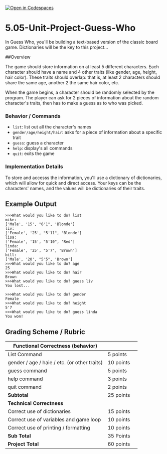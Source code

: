 [![Open in Codespaces](https://classroom.github.com/assets/launch-codespace-2972f46106e565e64193e422d61a12cf1da4916b45550586e14ef0a7c637dd04.svg)](https://classroom.github.com/open-in-codespaces?assignment_repo_id=18728407)
# 5.05-Unit-Project-Guess-Who

In Guess Who, you'll be building a text-based version of the classic board game. Dictionaries will be the key to this project...

##Overview

The game should store information on at least 5 different characters. Each character should have a name and 4 other traits (like gender, age, height, hair color). These traits should overlap: that is, at least 2 characters should share the same age, another 2 the same hair color, etc.

When the game begins, a character should be randomly selected by the program. The player can ask for 2 pieces of information about the random character's traits, then has to make a guess as to who was picked.

### Behavior / Commands

* `list`: list out all the character's names
* `gender/age/height/hair`: asks for a piece of information about a specific trait
* `guess`: guess a character
* `help`: display's all commands
* `quit`: exits the game

### Implementation Details

To store and accesss the information, you'll use a dictionary of dictionaries, which will allow for quick and direct access. Your keys can be the characters' names, and the values will be dictionaries of their traits. 

## Example Output

```
>>>What would you like to do? list
mike: 
['Male', '15', "6'1", 'Blonde']
liv: 
['Female', '25', "5'11", 'Blonde']
lisa: 
['Female', '15', "5'10", 'Red']
linda: 
['Female', '25', "5'7", 'Brown']
bill: 
['Male', '20', "5'5", 'Brown']
>>>What would you like to do? age
25 
>>>What would you like to do? hair 
Brown 
>>>What would you like to do? guess liv 
You lost...
```
```
>>>What would you like to do? gender 
Female 
>>>What would you like to do? height 
5'7
>>>What would you like to do? guess linda 
You won!
```

## Grading Scheme / Rubric

| <strong> Functional Correctness (behavior) </strong>      |           |       |
|-----------------------------------------------------------|-----------|-------|
| List Command                                              | 5 points  |       |
| gender / age / haie / etc. (or other traits)              | 10 points |       |
| guess command                                             | 5 points  |       |
| help command                                              | 3 points  |       |
| quit command                                              | 2 points  |       |
| <strong> Subtotal </strong>                               | 25 points |       |
| <strong> Technical Correctness </strong>                  |           |       |
| Correct use of dictionaries                               | 15 points |       |
| Correct use of variables and game loop                    | 10 points |       |
| Correct use of printing / formatting                      | 10 points |       |
|  <strong> Sub Total </strong>                             | 35 Points |       |
|  <strong> Project Total </strong>                         | 60 points |       |


